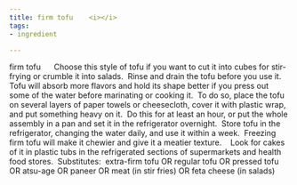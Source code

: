 ```yaml
---
title: firm tofu    <i></i>
tags:
- ingredient

---
```

firm tofu      Choose this style of tofu if you want to cut it into cubes for stir-frying or crumble it into salads.  Rinse and drain the tofu before you use it.  Tofu will absorb more flavors and hold its shape better if you press out some of the water before marinating or cooking it.  To do so, place the tofu on several layers of paper towels or cheesecloth, cover it with plastic wrap, and put something heavy on it.  Do this for at least an hour, or put the whole assembly in a pan and set it in the refrigerator overnight.  Store tofu in the refrigerator, changing the water daily, and use it within a week.  Freezing firm tofu will make it chewier and give it a meatier texture.    Look for cakes of it in plastic tubs in the refrigerated sections of supermarkets and health food stores.  Substitutes:  extra-firm tofu OR regular tofu OR pressed tofu OR atsu-age OR paneer OR meat (in stir fries) OR feta cheese (in salads)
